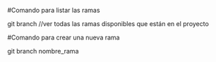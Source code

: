 #Comando para listar las ramas

git branch //ver todas las ramas disponibles que están en el proyecto

#Comando para crear una nueva rama

git branch nombre_rama